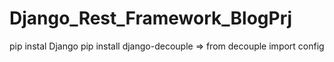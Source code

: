 # Django_Rest_Framework_BlogPrj

pip instal Django
pip install django-decouple =>  from decouple import config
